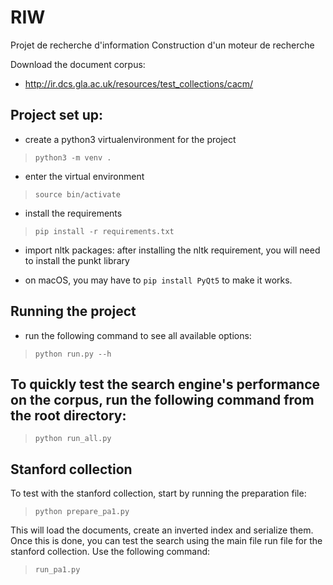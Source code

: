 # RIW
Projet de recherche d'information
Construction d'un moteur de recherche

Download the document corpus:  
- http://ir.dcs.gla.ac.uk/resources/test_collections/cacm/

## Project set up:

- create a python3 virtualenvironment for the project

> `python3 -m venv .`

- enter the virtual environment

> `source bin/activate`

- install the requirements

> `pip install -r requirements.txt`

- import nltk packages: after installing the nltk requirement, you will need to install the punkt library

- on macOS, you may have to `pip install PyQt5` to make it works.

## Running the project

- run the following command to see all available options:

> `python run.py --h`

## To quickly test the search engine's performance on the corpus, run the following command from the root directory:

> `python run_all.py`

## Stanford collection

To test with the stanford collection, start by running the preparation file:  
> `python prepare_pa1.py`  

This will load the documents, create an inverted index and serialize them. Once this is done, you can test the search using the main file run file for the stanford collection. Use the following command:
> `run_pa1.py`

